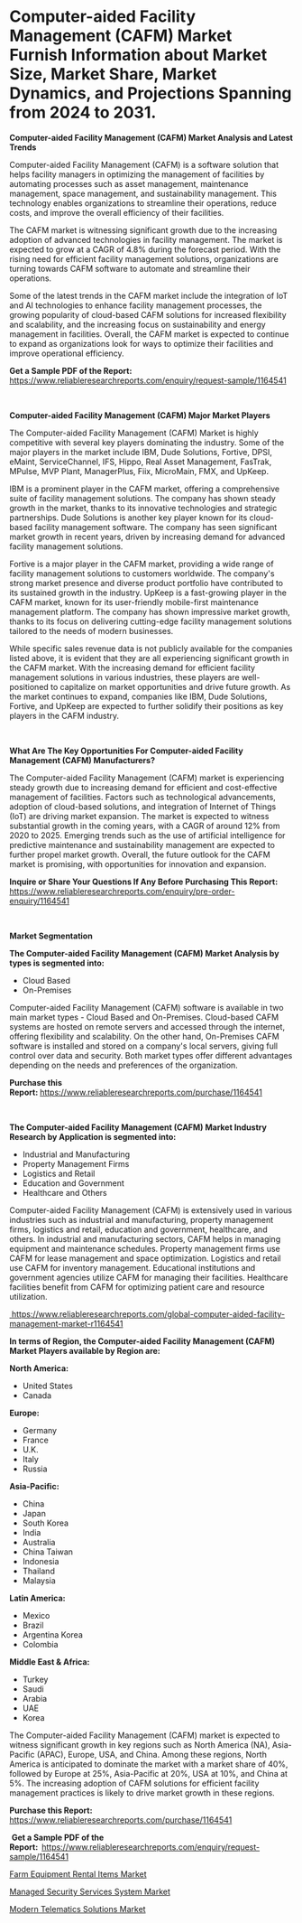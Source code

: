 <p><h1>Computer-aided Facility Management (CAFM) Market Furnish Information about Market Size, Market Share, Market Dynamics, and Projections Spanning from 2024 to 2031.</h1></p><p><strong>Computer-aided Facility Management (CAFM) Market Analysis and Latest Trends</strong></p>
<p><p>Computer-aided Facility Management (CAFM) is a software solution that helps facility managers in optimizing the management of facilities by automating processes such as asset management, maintenance management, space management, and sustainability management. This technology enables organizations to streamline their operations, reduce costs, and improve the overall efficiency of their facilities.</p><p>The CAFM market is witnessing significant growth due to the increasing adoption of advanced technologies in facility management. The market is expected to grow at a CAGR of 4.8% during the forecast period. With the rising need for efficient facility management solutions, organizations are turning towards CAFM software to automate and streamline their operations.</p><p>Some of the latest trends in the CAFM market include the integration of IoT and AI technologies to enhance facility management processes, the growing popularity of cloud-based CAFM solutions for increased flexibility and scalability, and the increasing focus on sustainability and energy management in facilities. Overall, the CAFM market is expected to continue to expand as organizations look for ways to optimize their facilities and improve operational efficiency.</p></p>
<p><strong>Get a Sample PDF of the Report:&nbsp;</strong> <a href="https://www.reliableresearchreports.com/enquiry/request-sample/1164541">https://www.reliableresearchreports.com/enquiry/request-sample/1164541</a></p>
<p>&nbsp;</p>
<p><strong>Computer-aided Facility Management (CAFM) Major Market Players</strong></p>
<p><p>The Computer-aided Facility Management (CAFM) Market is highly competitive with several key players dominating the industry. Some of the major players in the market include IBM, Dude Solutions, Fortive, DPSI, eMaint, ServiceChannel, IFS, Hippo, Real Asset Management, FasTrak, MPulse, MVP Plant, ManagerPlus, Fiix, MicroMain, FMX, and UpKeep.</p><p>IBM is a prominent player in the CAFM market, offering a comprehensive suite of facility management solutions. The company has shown steady growth in the market, thanks to its innovative technologies and strategic partnerships. Dude Solutions is another key player known for its cloud-based facility management software. The company has seen significant market growth in recent years, driven by increasing demand for advanced facility management solutions.</p><p>Fortive is a major player in the CAFM market, providing a wide range of facility management solutions to customers worldwide. The company's strong market presence and diverse product portfolio have contributed to its sustained growth in the industry. UpKeep is a fast-growing player in the CAFM market, known for its user-friendly mobile-first maintenance management platform. The company has shown impressive market growth, thanks to its focus on delivering cutting-edge facility management solutions tailored to the needs of modern businesses.</p><p>While specific sales revenue data is not publicly available for the companies listed above, it is evident that they are all experiencing significant growth in the CAFM market. With the increasing demand for efficient facility management solutions in various industries, these players are well-positioned to capitalize on market opportunities and drive future growth. As the market continues to expand, companies like IBM, Dude Solutions, Fortive, and UpKeep are expected to further solidify their positions as key players in the CAFM industry.</p></p>
<p>&nbsp;</p>
<p><strong>What Are The Key Opportunities For Computer-aided Facility Management (CAFM) Manufacturers?</strong></p>
<p><p>The Computer-aided Facility Management (CAFM) market is experiencing steady growth due to increasing demand for efficient and cost-effective management of facilities. Factors such as technological advancements, adoption of cloud-based solutions, and integration of Internet of Things (IoT) are driving market expansion. The market is expected to witness substantial growth in the coming years, with a CAGR of around 12% from 2020 to 2025. Emerging trends such as the use of artificial intelligence for predictive maintenance and sustainability management are expected to further propel market growth. Overall, the future outlook for the CAFM market is promising, with opportunities for innovation and expansion.</p></p>
<p><strong>Inquire or Share Your Questions If Any Before Purchasing This Report:</strong> <a href="https://www.reliableresearchreports.com/enquiry/pre-order-enquiry/1164541">https://www.reliableresearchreports.com/enquiry/pre-order-enquiry/1164541</a></p>
<p>&nbsp;</p>
<p><strong>Market Segmentation</strong></p>
<p><strong>The Computer-aided Facility Management (CAFM) Market Analysis by types is segmented into:</strong></p>
<p><ul><li>Cloud Based</li><li>On-Premises</li></ul></p>
<p><p>Computer-aided Facility Management (CAFM) software is available in two main market types - Cloud Based and On-Premises. Cloud-based CAFM systems are hosted on remote servers and accessed through the internet, offering flexibility and scalability. On the other hand, On-Premises CAFM software is installed and stored on a company's local servers, giving full control over data and security. Both market types offer different advantages depending on the needs and preferences of the organization.</p></p>
<p><strong>Purchase this Report:&nbsp;</strong><a href="https://www.reliableresearchreports.com/purchase/1164541">https://www.reliableresearchreports.com/purchase/1164541</a></p>
<p>&nbsp;</p>
<p><strong>The Computer-aided Facility Management (CAFM) Market Industry Research by Application is segmented into:</strong></p>
<p><ul><li>Industrial and Manufacturing</li><li>Property Management Firms</li><li>Logistics and Retail</li><li>Education and Government</li><li>Healthcare and Others</li></ul></p>
<p><p>Computer-aided Facility Management (CAFM) is extensively used in various industries such as industrial and manufacturing, property management firms, logistics and retail, education and government, healthcare, and others. In industrial and manufacturing sectors, CAFM helps in managing equipment and maintenance schedules. Property management firms use CAFM for lease management and space optimization. Logistics and retail use CAFM for inventory management. Educational institutions and government agencies utilize CAFM for managing their facilities. Healthcare facilities benefit from CAFM for optimizing patient care and resource utilization.</p></p>
<p><a href="https://www.reliableresearchreports.com/global-computer-aided-facility-management-market-r1164541">&nbsp;https://www.reliableresearchreports.com/global-computer-aided-facility-management-market-r1164541</a></p>
<p><strong>In terms of Region, the Computer-aided Facility Management (CAFM) Market Players available by Region are:</strong></p>
<p>
    <p> <strong> North America: </strong>
        <ul>
            <li>United States</li>
            <li>Canada</li>
        </ul>
        </p> 
    <p> <strong> Europe: </strong>
        <ul>
            <li>Germany</li>
            <li>France</li>
            <li>U.K.</li>
            <li>Italy</li>
            <li>Russia</li>
        </ul>
        </p> 
    <p> <strong> Asia-Pacific: </strong>
        <ul>
            <li>China</li>
            <li>Japan</li>
            <li>South Korea</li>
            <li>India</li>
            <li>Australia</li>
            <li>China Taiwan</li>
            <li>Indonesia</li>
            <li>Thailand</li>
            <li>Malaysia</li>
        </ul>
        </p> 
    <p> <strong> Latin America: </strong>
        <ul>
            <li>Mexico</li>
            <li>Brazil</li>
            <li>Argentina Korea</li>
            <li>Colombia</li>
        </ul>
        </p> 
    <p> <strong> Middle East & Africa: </strong>
        <ul>
            <li>Turkey</li>
            <li>Saudi</li>
            <li>Arabia</li>
            <li>UAE</li>
            <li>Korea</li>
        </ul>
    </p>
    </p>
<p><p>The Computer-aided Facility Management (CAFM) market is expected to witness significant growth in key regions such as North America (NA), Asia-Pacific (APAC), Europe, USA, and China. Among these regions, North America is anticipated to dominate the market with a market share of 40%, followed by Europe at 25%, Asia-Pacific at 20%, USA at 10%, and China at 5%. The increasing adoption of CAFM solutions for efficient facility management practices is likely to drive market growth in these regions.</p></p>
<p><strong>Purchase this Report: </strong><a href="https://www.reliableresearchreports.com/purchase/1164541">https://www.reliableresearchreports.com/purchase/1164541</a></p>
<p>&nbsp;<strong>Get a Sample PDF of the Report:&nbsp;&nbsp;</strong><a href="https://www.reliableresearchreports.com/enquiry/request-sample/1164541">https://www.reliableresearchreports.com/enquiry/request-sample/1164541</a></p>
<p><strong></strong></p>
<p><p><a href="https://github.com/dancokkoe288/Market-Research-Report-List-1/blob/main/farm-equipment-rental-items-market.md">Farm Equipment Rental Items Market</a></p><p><a href="https://github.com/huqhwmcs55/Market-Research-Report-List-1/blob/main/managed-security-services-system-market.md">Managed Security Services System Market</a></p><p><a href="https://github.com/lamhaoka57/Market-Research-Report-List-1/blob/main/modern-telematics-solutions-market.md">Modern Telematics Solutions Market</a></p></p>